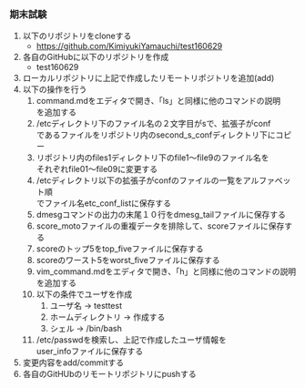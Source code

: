 ### 期末試験

1. 以下のリポジトリをcloneする
	- https://github.com/KimiyukiYamauchi/test160629
1. 各自のGitHubに以下のリポジトリを作成
	- test160629
1. ローカルリポジトリに上記で作成したリモートリポジトリを追加(add)
1. 以下の操作を行う
	1. command.mdをエディタで開き、「ls」と同様に他のコマンドの説明  
を追加する
	1. /etcディレクトリ下のファイル名の２文字目がsで、拡張子がconf  
	であるファイルをリポジトリ内のsecond_s_confディレクトリ下にコピー
	1. リポジトリ内のfiles1ディレクトリ下のfile1〜file9のファイル名を  
	それぞれfile01〜file09に変更する
	1. /etcディレクトリ以下の拡張子がconfのファイルの一覧をアルファベット順  
	でファイル名etc_conf_listに保存する
	1. dmesgコマンドの出力の末尾１０行をdmesg_tailファイルに保存する
	1. score_motoファイルの重複データを排除して、scoreファイルに保存する
	1. scoreのトップ5をtop_fiveファイルに保存する
	1. scoreのワースト5をworst_fiveファイルに保存する
	1. vim_command.mdをエディタで開き、「h」と同様に他のコマンドの説明  
を追加する
	1. 以下の条件でユーザを作成
		1. ユーザ名 -> testtest
		1. ホームディレクトリ -> 作成する
		1. シェル -> /bin/bash
	1. /etc/passwdを検索し、上記で作成したユーザ情報を  
	user_infoファイルに保存する
1. 変更内容をadd/commitする
1. 各自のGitHUbのリモートリポジトリにpushする

